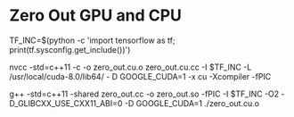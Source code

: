 # Zero Out GPU and CPU

TF_INC=$(python -c 'import tensorflow as tf; print(tf.sysconfig.get_include())')

nvcc -std=c++11 -c -o zero_out.cu.o zero_out.cu.cc -I $TF_INC -L /usr/local/cuda-8.0/lib64/ -
D GOOGLE_CUDA=1 -x cu -Xcompiler -fPIC

g++ -std=c++11 -shared zero_out.cc -o zero_out.so -fPIC -I $TF_INC -O2 -D_GLIBCXX_USE_CXX11_ABI=0 -D GOOGLE_CUDA=1 ./zero_out.cu.o
